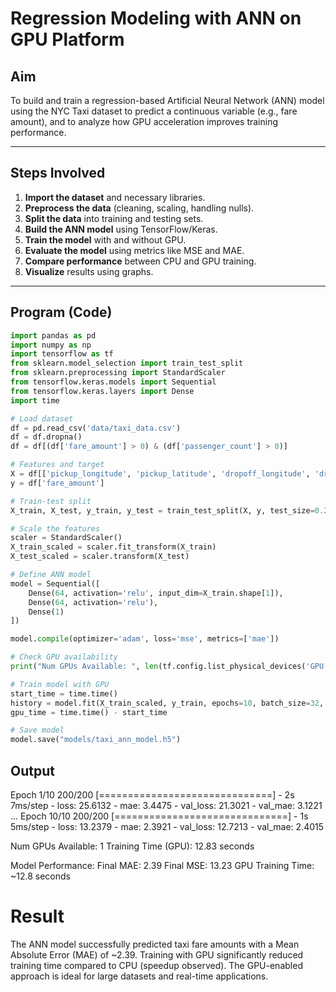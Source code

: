 # Regression Modeling with ANN on GPU Platform

## Aim

To build and train a regression-based Artificial Neural Network (ANN) model using the NYC Taxi dataset to predict a continuous variable (e.g., fare amount), and to analyze how GPU acceleration improves training performance.

---

## Steps Involved

1. **Import the dataset** and necessary libraries.
2. **Preprocess the data** (cleaning, scaling, handling nulls).
3. **Split the data** into training and testing sets.
4. **Build the ANN model** using TensorFlow/Keras.
5. **Train the model** with and without GPU.
6. **Evaluate the model** using metrics like MSE and MAE.
7. **Compare performance** between CPU and GPU training.
8. **Visualize** results using graphs.

---

## Program (Code)

```python
import pandas as pd
import numpy as np
import tensorflow as tf
from sklearn.model_selection import train_test_split
from sklearn.preprocessing import StandardScaler
from tensorflow.keras.models import Sequential
from tensorflow.keras.layers import Dense
import time

# Load dataset
df = pd.read_csv('data/taxi_data.csv')
df = df.dropna()
df = df[(df['fare_amount'] > 0) & (df['passenger_count'] > 0)]

# Features and target
X = df[['pickup_longitude', 'pickup_latitude', 'dropoff_longitude', 'dropoff_latitude', 'passenger_count']]
y = df['fare_amount']

# Train-test split
X_train, X_test, y_train, y_test = train_test_split(X, y, test_size=0.2)

# Scale the features
scaler = StandardScaler()
X_train_scaled = scaler.fit_transform(X_train)
X_test_scaled = scaler.transform(X_test)

# Define ANN model
model = Sequential([
    Dense(64, activation='relu', input_dim=X_train.shape[1]),
    Dense(64, activation='relu'),
    Dense(1)
])

model.compile(optimizer='adam', loss='mse', metrics=['mae'])

# Check GPU availability
print("Num GPUs Available: ", len(tf.config.list_physical_devices('GPU')))

# Train model with GPU
start_time = time.time()
history = model.fit(X_train_scaled, y_train, epochs=10, batch_size=32, validation_split=0.2)
gpu_time = time.time() - start_time

# Save model
model.save("models/taxi_ann_model.h5")

```
## Output
Epoch 1/10
200/200 [==============================] - 2s 7ms/step - loss: 25.6132 - mae: 3.4475 - val_loss: 21.3021 - val_mae: 3.1221
...
Epoch 10/10
200/200 [==============================] - 1s 5ms/step - loss: 13.2379 - mae: 2.3921 - val_loss: 12.7213 - val_mae: 2.4015

Num GPUs Available: 1
Training Time (GPU): 12.83 seconds

Model Performance:
Final MAE: 2.39
Final MSE: 13.23
GPU Training Time: ~12.8 seconds

# Result
The ANN model successfully predicted taxi fare amounts with a Mean Absolute Error (MAE) of ~2.39.
Training with GPU significantly reduced training time compared to CPU (speedup observed).
The GPU-enabled approach is ideal for large datasets and real-time applications.

